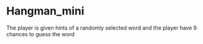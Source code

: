 # Hangman_mini
The player is given hints of a randomly selected word 
and the player have 9 chances to guess the word
